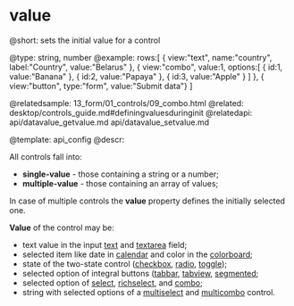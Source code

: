 value
=============


@short: sets the initial value for a control
	

@type: string, number
@example:
rows:[
	{ view:"text", name:"country", label:"Country", value:"Belarus" },
	{ 
		view:"combo", value:1, options:[ 
			{ id:1, value:"Banana" },
			{ id:2, value:"Papaya" }, 
			{ id:3, value:"Apple" }
		]
	},
	{ view:"button", type:"form", value:"Submit data"}
]

@relatedsample:
	13_form/01_controls/09_combo.html
@related:
	desktop/controls_guide.md#definingvaluesduringinit
@relatedapi: 
	api/datavalue_getvalue.md
    api/datavalue_setvalue.md

@template:	api_config
@descr:


All controls fall into: 

- **single-value** - those containing a string or a number;
- **multiple-value** - those containing an array of values;

In case of multiple controls the **value** property defines the initially selected one. 

**Value** of the control may be:

- text value in the input [text](desktop/text.md) and [textarea](desktop/textarea.md) field;
- selected item like date in [calendar](desktop/calendar.md) and color in the [colorboard](desktop/colorboard.md);
- state of the two-state control ([checkbox](desktop/checkbox.md), [radio](desktop/radio.md), [toggle](desktop/toggle.md));
- selected option of integral buttons ([tabbar](desktop/tabbar.md), [tabview](desktop/tabview.md), [segmented](desktop/segmented.md);
- selected option of [select](desktop/select.md), [richselect](desktop/richselect.md), and [combo](desktop/combo.md);
- string with selected options of a [multiselect](desktop/multiselect.md) and [multicombo](desktop/multicombo.md) control.

